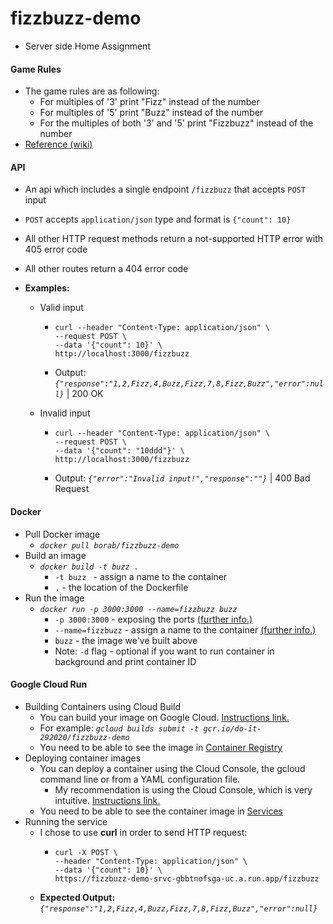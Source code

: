# fizzbuzz-demo
- Server side Home Assignment

#### Game Rules
- The game rules are as following:
    - For multiples of '3' print "Fizz" instead of the number
    - For multiples of '5' print "Buzz" instead of the number
    - For the multiples of both '3' and '5' print "Fizzbuzz" instead of the number
- [Reference (wiki)](https://en.wikipedia.org/wiki/Fizz_buzz)

#### API
- An api which includes a single endpoint `/fizzbuzz` that accepts `POST` input
- `POST` accepts `application/json` type and format is `{"count": 10}`
- All other HTTP request methods return a not-supported HTTP error with 405 error code
- All other routes return a 404 error code


- **Examples:**
    - Valid input
        - ```
          curl --header "Content-Type: application/json" \
          --request POST \
          --data '{"count": 10}' \
          http://localhost:3000/fizzbuzz
          ```
        - Output: _`{"response":"1,2,Fizz,4,Buzz,Fizz,7,8,Fizz,Buzz","error":null}`_ | 200 OK

    - Invalid input
        - ```
          curl --header "Content-Type: application/json" \
          --request POST \
          --data '{"count": "10ddd"}' \
          http://localhost:3000/fizzbuzz
          ```
        - Output: _`{"error":"Invalid input!","response":""}`_ | 400 Bad Request


#### Docker
- Pull Docker image
    - _`docker pull borab/fizzbuzz-demo`_
- Build an image
    - _`docker build -t buzz .`_
        - `-t buzz ` - assign a name to the container
        - `.` - the location of the Dockerfile
- Run the image  
    - _`docker run -p 3000:3000 --name=fizzbuzz buzz`_
        -  `-p 3000:3000` - exposing the ports [(further info.)](https://docs.docker.com/engine/reference/commandline/run/#publish-or-expose-port--p---expose)
        - `--name=fizzbuzz` - assign a name to the container [(further info.)](https://docs.docker.com/engine/reference/commandline/run/#assign-name-and-allocate-pseudo-tty---name--it)
        - `buzz` - the image we've built above
        - Note: `-d` flag - optional if you want to run container in background and print container ID 

#### Google Cloud Run
- Building Containers using Cloud Build
    - You can build your image on Google Cloud. [Instructions link.](https://cloud.google.com/run/docs/building/containers#builder)
    - For example: _`gcloud builds submit -t gcr.io/do-it-292020/fizzbuzz-demo`_
    - You need to be able to see the image in [Container Registry](https://console.cloud.google.com/gcr)
- Deploying container images
    - You can deploy a container using the Cloud Console, the gcloud command line or from a YAML configuration file.
        - My recommendation is using the Cloud Console, which is very intuitive. [Instructions link.](https://cloud.google.com/run/docs/deploying#service)
    - You need to be able to see the container image in [Services](https://console.cloud.google.com/run)
- Running the service
    - I chose to use **curl** in order to send HTTP request:
        - ```
          curl -X POST \
          --header "Content-Type: application/json" \  
          --data '{"count": 10}' \  
          https://fizzbuzz-demo-srvc-gbbtnofsga-uc.a.run.app/fizzbuzz
          ```
    - **Expected Output:** _`{"response":"1,2,Fizz,4,Buzz,Fizz,7,8,Fizz,Buzz","error":null}`_
